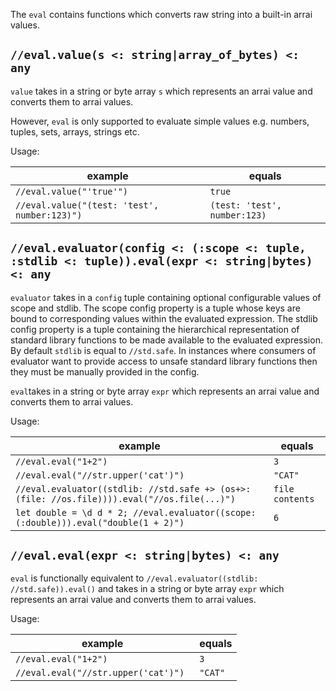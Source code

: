 The `eval` contains functions which converts raw string into a built-in arrai values.

## `//eval.value(s <: string|array_of_bytes) <: any`

`value` takes in a string or byte array `s` which represents an arrai value and converts them to
arrai values.

However, `eval` is only supported to evaluate simple values e.g. numbers,
tuples, sets, arrays, strings etc.

Usage:

| example | equals |
|---|---|
|`//eval.value("'true'")` | `true` |
|`//eval.value("(test: 'test', number:123)")` | `(test: 'test', number:123)` |

## `//eval.evaluator(config <: (:scope <: tuple, :stdlib <: tuple)).eval(expr <: string|bytes) <: any`

`evaluator` takes in a `config` tuple containing optional configurable values of scope and stdlib. 
The scope config property is a tuple whose keys are bound to corresponding values within the evaluated expression.
The stdlib config property is a tuple containing the hierarchical representation of standard library functions to be made available to the evaluated expression.
By default `stdlib` is equal to `//std.safe`.
In instances where consumers of evaluator want to provide access to unsafe standard library functions then they must be manually provided in the config.


`eval`takes in a string or byte array `expr` which represents an arrai value and converts them to
arrai values.

Usage:

| example | equals |
|---|---|
|`//eval.eval("1+2")` | `3` |
|`//eval.eval("//str.upper('cat')") ` | `"CAT"` |
| `//eval.evaluator((stdlib: //std.safe +> (os+>: (file: //os.file)))).eval("//os.file(...)")` | `file contents` |
|`let double = \d d * 2; //eval.evaluator((scope: (:double))).eval("double(1 + 2)")` | `6`

## `//eval.eval(expr <: string|bytes) <: any`

`eval` is functionally equivalent to `//eval.evaluator((stdlib: //std.safe)).eval()` and takes in a string or byte array `expr` which represents an arrai value and converts them to
arrai values.

Usage:

| example | equals |
|---|---|
|`//eval.eval("1+2")` | `3` |
|`//eval.eval("//str.upper('cat')") ` | `"CAT"` |